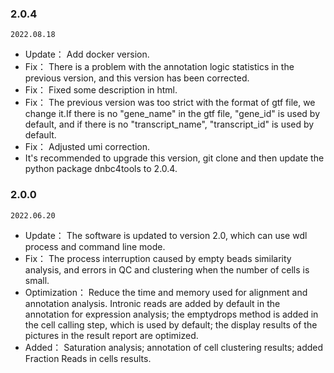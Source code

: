 ### **2.0.4**
`2022.08.18`
- Update： Add docker version.
- Fix： There is a problem with the annotation logic statistics in the previous version, and this version has been corrected.
- Fix： Fixed some description in html.
- Fix： The previous version was too strict with the format of gtf file, we change it.If there is no "gene_name" in the gtf file, "gene_id" is used by default, and if there is no "transcript_name", "transcript_id" is used by default.
- Fix： Adjusted umi correction.
- It's recommended to upgrade this version, git clone and then update the python package dnbc4tools to 2.0.4.

### **2.0.0**
`2022.06.20`
- Update： The software is updated to version 2.0, which can use wdl process and command line mode.
- Fix： The process interruption caused by empty beads similarity analysis, and errors in QC and clustering when the number of cells is small.
- Optimization： Reduce the time and memory used for alignment and annotation analysis. Intronic reads are added by default in the annotation for expression analysis; the emptydrops method is added in the cell calling step, which is used by default; the display results of the pictures in the result report are optimized.
- Added： Saturation analysis; annotation of cell clustering results; added Fraction Reads in cells results.
